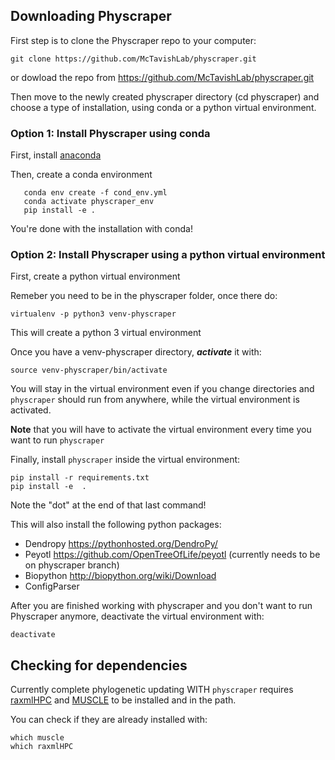 ## Downloading Physcraper

First step is to clone the Physcraper repo to your computer:

```
git clone https://github.com/McTavishLab/physcraper.git
```

or dowload the repo from https://github.com/McTavishLab/physcraper.git

Then move to the newly created physcraper directory (cd physcraper) and choose a type
of installation, using conda or a python virtual environment.

### Option 1: Install Physcraper using conda

First, install [anaconda](https://www.anaconda.com/products/individual)

Then, create a conda environment

```
   conda env create -f cond_env.yml
   conda activate physcraper_env
   pip install -e .
```

You're done with the installation with conda!

### Option 2: Install Physcraper using a python virtual environment

First, create a python virtual environment

Remeber you need to be in the physcraper folder, once there do:

```
virtualenv -p python3 venv-physcraper
```
This will create a python 3 virtual environment

Once you have a venv-physcraper directory, **_activate_** it with:

```
source venv-physcraper/bin/activate
```

You will stay in the virtual environment even if you change directories and `physcraper` should run from anywhere, while the virtual environment is activated.


**Note** that you will have to activate the virtual environment every time you want to run `physcraper`


Finally, install `physcraper` inside the virtual environment:

```
pip install -r requirements.txt
pip install -e  .
```

Note the "dot" at the end of that last command!

This will also install the following python packages:

- Dendropy https://pythonhosted.org/DendroPy/
- Peyotl https://github.com/OpenTreeOfLife/peyotl (currently needs to be on physcraper branch)
- Biopython http://biopython.org/wiki/Download
- ConfigParser


After you are finished working with physcraper and you don't want to run Physcraper anymore, deactivate the virtual environment with:

```
deactivate
```


## Checking for dependencies

Currently complete phylogenetic updating WITH `physcraper` requires
[raxmlHPC](http://sco.h-its.org/exelixis/web/software/raxml/index.html) and [MUSCLE](install-muscle.md) to be installed and in the path.

You can check if they are already installed with:

```
which muscle
which raxmlHPC
```
